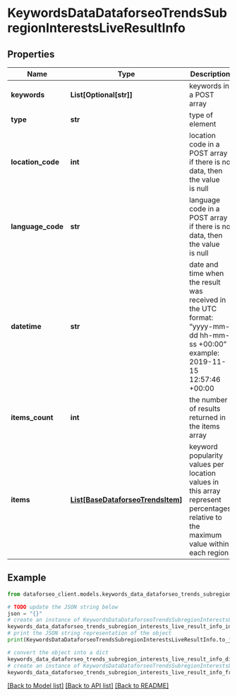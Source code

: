 # KeywordsDataDataforseoTrendsSubregionInterestsLiveResultInfo


## Properties

Name | Type | Description | Notes
------------ | ------------- | ------------- | -------------
**keywords** | **List[Optional[str]]** | keywords in a POST array | [optional] 
**type** | **str** | type of element | [optional] 
**location_code** | **int** | location code in a POST array if there is no data, then the value is null | [optional] 
**language_code** | **str** | language code in a POST array if there is no data, then the value is null | [optional] 
**datetime** | **str** | date and time when the result was received in the UTC format: “yyyy-mm-dd hh-mm-ss +00:00” example: 2019-11-15 12:57:46 +00:00 | [optional] 
**items_count** | **int** | the number of results returned in the items array | [optional] 
**items** | [**List[BaseDataforseoTrendsItem]**](BaseDataforseoTrendsItem.md) | keyword popularity values per location values in this array represent percentages relative to the maximum value within each region | [optional] 

## Example

```python
from dataforseo_client.models.keywords_data_dataforseo_trends_subregion_interests_live_result_info import KeywordsDataDataforseoTrendsSubregionInterestsLiveResultInfo

# TODO update the JSON string below
json = "{}"
# create an instance of KeywordsDataDataforseoTrendsSubregionInterestsLiveResultInfo from a JSON string
keywords_data_dataforseo_trends_subregion_interests_live_result_info_instance = KeywordsDataDataforseoTrendsSubregionInterestsLiveResultInfo.from_json(json)
# print the JSON string representation of the object
print(KeywordsDataDataforseoTrendsSubregionInterestsLiveResultInfo.to_json())

# convert the object into a dict
keywords_data_dataforseo_trends_subregion_interests_live_result_info_dict = keywords_data_dataforseo_trends_subregion_interests_live_result_info_instance.to_dict()
# create an instance of KeywordsDataDataforseoTrendsSubregionInterestsLiveResultInfo from a dict
keywords_data_dataforseo_trends_subregion_interests_live_result_info_from_dict = KeywordsDataDataforseoTrendsSubregionInterestsLiveResultInfo.from_dict(keywords_data_dataforseo_trends_subregion_interests_live_result_info_dict)
```
[[Back to Model list]](../README.md#documentation-for-models) [[Back to API list]](../README.md#documentation-for-api-endpoints) [[Back to README]](../README.md)



